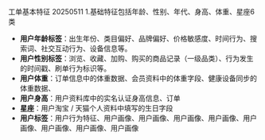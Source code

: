 工单基本特征 20250511
1.基础特征包括年龄、性别、年代、身高、体重、星座6类
- **用户年龄标签**：出生年份、类目偏好、品牌偏好、价格敏感度、时间行为、搜索词、社交互动行为、设备信息等。
- **用户性别标签**：浏览、收藏、加购、购买的商品记录（一级品类）、行为发生的时间戳、刷单行为标识等。
- **用户体重**：订单信息中的体重数据、会员资料中的体重字段、健康设备同步的体重数据、
- **用户身高**：用户资料库中的实名认证身高信息、订单
- **星座**：用户淘宝 / 天猫个人资料中填写的生日字段
- **用户标签**：用户行为特征、用户画像、用户画像、用户画像、用户画像、用户画像、用户画像、用户画像、用户画像
